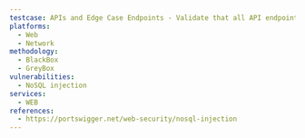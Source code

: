 ```yaml
---
testcase: APIs and Edge Case Endpoints - Validate that all API endpoints in the Web (HTTP/HTTPS) service (e.g., REST, GraphQL, WebSocket) correctly handle user input and are not susceptible to NoSQL injection beyond traditional web form fields
platforms: 
  - Web
  - Network
methodology: 
  - BlackBox
  - GreyBox
vulnerabilities:
  - NoSQL injection
services:
  - WEB
references:
  - https://portswigger.net/web-security/nosql-injection
---
```

